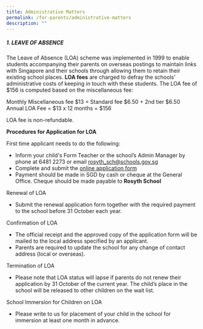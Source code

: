 ```yaml
---
title: Administrative Matters
permalink: /for-parents/administrative-matters
description: ""
---
```

##### 1. LEAVE OF ABSENCE

The Leave of Absence (LOA) scheme was implemented in 1999 to enable students accompanying their parents on overseas postings to maintain links with Singapore and their schools through allowing them to retain their existing school places. **LOA fees** are charged to defray the schools’ administrative costs of keeping in touch with these students. The LOA fee of $156 is computed based on the miscellaneous fee: 

Monthly Miscellaneous fee $13 = Standard fee  $6.50 + 2nd tier $6.50 <br> 
Annual LOA Fee  = $13 x 12 months = $156   

LOA fee is non-refundable.

**Procedures for Application for LOA**

First time applicant needs to do the following:        
      
* Inform your child's Form Teacher or the school’s Admin Manager by phone at 6481 2273 or email rosyth_sch@schools.gov.sg               
* Complete and submit the [online application form ](https://form.gov.sg/#!/60bec0092dd57e00117caadf)     
* Payment should be made in SGD by cash or cheque at the General Office. Cheque should be made payable to **Rosyth School**      

Renewal of LOA              
* Submit the renewal application form together with the required payment to the school before 31 October each year.     

Confirmation of LOA               
* The official receipt and the approved copy of the application form will be mailed to the local address specified by an applicant.              
* Parents are required to update the school for any change of contact address (local or overseas).

Termination of LOA    
* Please note that LOA status will lapse if parents do not renew their application by 31 October of the current year. The child’s place in the school will be released to other children on the wait list.   

School Immersion for Children on LOA   
* Please write to us for placement of your child in the school for immersion at least one month in advance.


